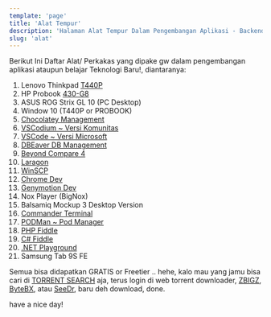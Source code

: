 ```yaml
---
template: 'page'
title: 'Alat Tempur'
description: 'Halaman Alat Tempur Dalam Pengembangan Aplikasi - Backend atau Frontend'
slug: 'alat'
---
```


Berikut Ini Daftar Alat/ Perkakas yang dipake gw dalam pengembangan aplikasi ataupun belajar Teknologi Baru!, diantaranya:

1. Lenovo Thinkpad [T440P](https://kutt.it/t440p)
2. HP Probook [430-G8](https://kutt.it/430-g8)
3. ASUS ROG Strix GL 10 (PC Desktop)
4. Window 10 (T440P or PROBOOK)
5. [Chocolatey Management](https://kutt.it/chocolatey)
6. [VSCodium ~ Versi Komunitas](https://kutt.it/vscodium)
7. [VSCode ~ Versi Microsoft](http://go.topidesta.my.id/vscode)
8. [DBEaver DB Management](https://kutt.it/dbeaver)
9. [Beyond Compare 4](https://kutt.it/compare)
10. [Laragon](https://kutt.it/laragon)
11. [WinSCP](https://kutt.it/winscp)
12. [Chrome Dev](https://kutt.it/chromedev)
13. [Genymotion Dev](https://kutt.it/genymotion)
14. Nox Player (BigNox)
15. Balsamiq Mockup 3 Desktop Version
16. [Commander Terminal](https://kutt.it/terminal)
17. [PODMan ~ Pod Manager](https://podman.io/)
18. [PHP Fiddle](https://3v4l.org/)
19. [C# Fiddle](https://dotnetfiddle.net/)
20. [.NET Playground](https://sharplab.io/)
21. Samsung Tab 9S FE


Semua bisa didapatkan GRATIS or Freetier .. hehe, kalo mau yang jamu bisa cari di [TORRENT SEARCH](https://kutt.it/bitcq) aja, terus login di web torrent downloader, [ZBIGZ](https://kutt.it/zbigz), [ByteBX](https://kutt.it/bytebx), atau [SeeDr](https://kutt.it/seedr), baru deh download, done.

have a nice day!
